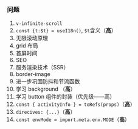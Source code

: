 ### 问题

1. `v-infinite-scroll`
2. `const {t:$t} = useI18n()`, `$t`含义（**高**）
3. 无限滚动原理
4. grid 布局
5. 首屏时间
6. SEO 
7. 服务渲染技术（SSR）
8. border-image
9. 进一步巩固防抖和节流函数
10. 学习 background （**高**）
11. 学习 button 组件的封装（优先级——高）
12. `const { activityInfo } = toRefs(props)`（**高**）
13. `direcives: {...}`（**高**）
14. `const envMode = import.meta.env.MODE`（**高**）

